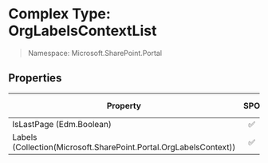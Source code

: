 # Complex Type: OrgLabelsContextList

> Namespace: Microsoft.SharePoint.Portal

## Properties

Property | SPO | SP 2019 | SP 2016 | SP 2013
----------|:---:|:-------:|:-------:|:-------:
IsLastPage (Edm.Boolean) | ✅ | ❌ | ❌ | ❌
Labels (Collection(Microsoft.SharePoint.Portal.OrgLabelsContext)) | ✅ | ❌ | ❌ | ❌